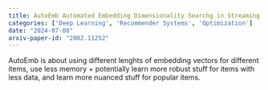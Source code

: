 ```yaml
---
title: AutoEmb Automated Embedding Dimensionality Searchg in Streaming Recommendations
categories: ['Deep Learning', 'Recommender Systems', 'Optimization']
date: "2024-07-08"
arxiv-paper-id: "2002.11252"
---
```


AutoEmb is about using different lenghts of embedding vectors for different items,
use less memory + potentially learn more robust stuff for items with less data, and learn
more nuanced stuff for popular items.


